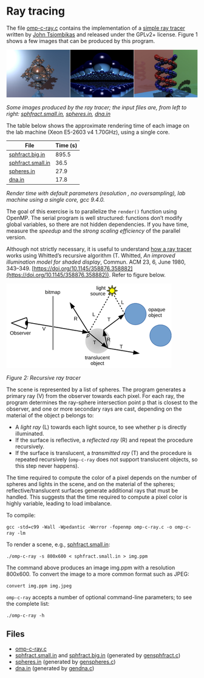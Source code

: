 # Ray tracing

The file [omp-c-ray.c](base/omp-c-ray.c) contains the implementation of a
[simple ray tracer](https://github.com/jtsiomb/c-ray) written by [John Tsiombikas](http://nuclear.mutantstargoat.com/) and
released under the GPLv2+ license. Figure 1 shows a few images that can be produced by this program.

![Figure 1: Ray tracing](img/omp-c-ray-images.jpg)

*Some images produced by the ray tracer; the input files are, from left to right:
[sphfract.small.in](input/sphfract.small.in),
[spheres.in](input/spheres.in),
[dna.in](input/dna.in)*

The table below shows the approximate rendering time of each image on the lab machine (Xeon E5-2603 v4 1.70GHz), using a single
core.

| File                                         | Time (s)      |
| -------------------------------------------- | ------------- |
| [sphfract.big.in](input/sphfract.big.in)     |         895.5 |
| [sphfract.small.in](input/sphfract.small.in) |          36.5 |
| [spheres.in](input/spheres.in)               |          27.9 |
| [dna.in](input/dna.in)                       |          17.8 |

*Render time with default parameters (resolution , no oversampling), lab machine using a single core, gcc 9.4.0.*

The goal of this exercise is to parallelize the `render()` function using OpenMP. The serial program is well structured: functions
don’t modify global variables, so there are not hidden dependencies. If you have time, measure the *speedup* and the
*strong scaling efficiency* of the parallel version.

Although not strictly necessary, it is useful to understand [how a ray tracer](https://en.wikipedia.org/wiki/Ray_tracing_(graphics))
works using Whitted’s recursive algorithm (T. Whitted, *An improved illumination model for shaded display*, Commun. ACM 23, 6,
June 1980, 343–349. [https://doi.org/10.1145/358876.358882](https://doi.org/10.1145/358876.358882)).
Refer to figure below.

![Figure 2: Recursive ray tracer](img/omp-c-ray.png)

*Figure 2: Recursive ray tracer*

The scene is represented by a list of spheres. The program generates a primary ray (V) from the observer towards each pixel.
For each ray, the program determines the ray-sphere intersection point p that is closest to the observer, and one or more
secondary rays are cast, depending on the material of the object p belongs to:

- A *light ray* (L) towards each light source, to see whether p is directly illuminated.
- If the surface is reflective, a *reflected ray* (R) and repeat the procedure recursively.
- If the surface is translucent, a *transmitted ray* (T) and the procedure is repeated recursively
  (`omp-c-ray` does not support translucent objects, so this step never happens).

The time required to compute the color of a pixel depends on the number of spheres and lights in the scene, and on the material
of the spheres; reflective/translucent surfaces generate additional rays that must be handled.
This suggests that the time required to compute a pixel color is highly variable, leading to load imbalance.

To compile:

```shell
gcc -std=c99 -Wall -Wpedantic -Werror -fopenmp omp-c-ray.c -o omp-c-ray -lm
```

To render a scene, e.g., [sphfract.small.in](input/sphfract.small.in):

```shell
./omp-c-ray -s 800x600 < sphfract.small.in > img.ppm
```

The command above produces an image img.ppm with a resolution 800x600. To convert the image to a more common format such as JPEG:

```shell
convert img.ppm img.jpeg
```

`omp-c-ray` accepts a number of optional command-line parameters; to see the complete list:

```shell
./omp-c-ray -h
```

## Files

- [omp-c-ray.c](base/omp-c-ray.c)
- [sphfract.small.in](input/sphfract.small.in) and [sphfract.big.in](input/sphfract.big.in)
  (generated by [gensphfract.c](base/gensphfract.c))
- [spheres.in](input/spheres.in) (generated by [genspheres.c](base/genspheres.c))
- [dna.in](input/dna.in) (generated by [gendna.c](base/gendna.c))
